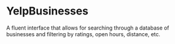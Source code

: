 # YelpBusinesses

A fluent interface that allows for searching through a database of businesses and filtering by ratings, open hours, distance, etc.
